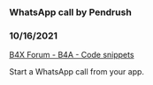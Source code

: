 ### WhatsApp call by Pendrush
### 10/16/2021
[B4X Forum - B4A - Code snippets](https://www.b4x.com/android/forum/threads/135176/)

Start a WhatsApp call from your app.